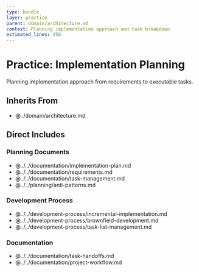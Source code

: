 ```yaml
---
type: bundle
layer: practice
parent: domain/architecture.md
context: Planning implementation approach and task breakdown
estimated_lines: 250
---
```


# Practice: Implementation Planning

Planning implementation approach from requirements to executable tasks.

## Inherits From
- @../domain/architecture.md

## Direct Includes

### Planning Documents
- @../../documentation/implementation-plan.md
- @../../documentation/requirements.md
- @../../documentation/task-management.md
- @../../planning/anti-patterns.md

### Development Process
- @../../development-process/incremental-implementation.md
- @../../development-process/brownfield-development.md
- @../../development-process/task-list-management.md

### Documentation
- @../../documentation/task-handoffs.md
- @../../documentation/project-workflow.md